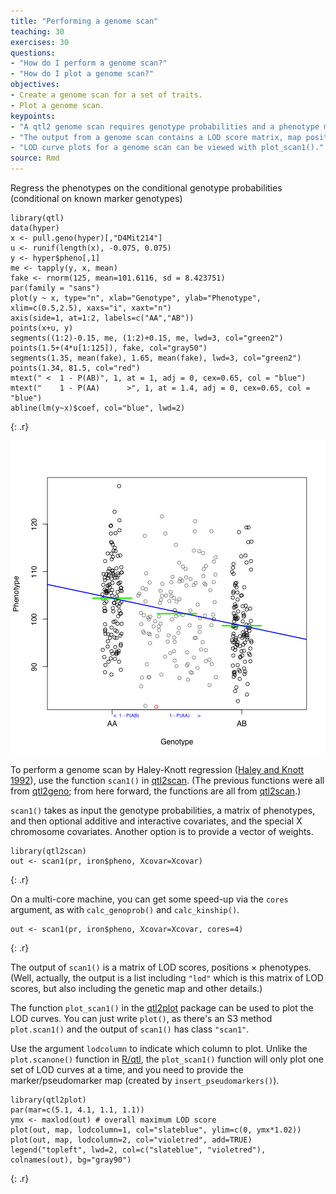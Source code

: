 ```yaml
---
title: "Performing a genome scan"
teaching: 30
exercises: 30
questions:
- "How do I perform a genome scan?"
- "How do I plot a genome scan?"
objectives:
- Create a genome scan for a set of traits.
- Plot a genome scan.
keypoints:
- "A qtl2 genome scan requires genotype probabilities and a phenotype matrix."
- "The output from a genome scan contains a LOD score matrix, map positions, and phenotypes."
- "LOD curve plots for a genome scan can be viewed with plot_scan1()."
source: Rmd
---
```



Regress the phenotypes on the conditional genotype probabilities (conditional on known marker genotypes)


~~~
library(qtl)
data(hyper)
x <- pull.geno(hyper)[,"D4Mit214"]
u <- runif(length(x), -0.075, 0.075)
y <- hyper$pheno[,1]
me <- tapply(y, x, mean)
fake <- rnorm(125, mean=101.6116, sd = 8.423751)
par(family = "sans")
plot(y ~ x, type="n", xlab="Genotype", ylab="Phenotype", xlim=c(0.5,2.5), xaxs="i", xaxt="n")
axis(side=1, at=1:2, labels=c("AA","AB"))
points(x+u, y)
segments((1:2)-0.15, me, (1:2)+0.15, me, lwd=3, col="green2")
points(1.5+(4*u[1:125]), fake, col="gray50")
segments(1.35, mean(fake), 1.65, mean(fake), lwd=3, col="green2")
points(1.34, 81.5, col="red")
mtext(" <  1 - P(AB)", 1, at = 1, adj = 0, cex=0.65, col = "blue")
mtext("    1 - P(AA)      >", 1, at = 1.4, adj = 0, cex=0.65, col = "blue")
abline(lm(y~x)$coef, col="blue", lwd=2)
~~~
{: .r}

<img src="../fig/rmd-06-regression_plot-1.png" title="plot of chunk regression_plot" alt="plot of chunk regression_plot" style="display: block; margin: auto;" />

To perform a genome scan by Haley-Knott regression
([Haley and Knott 1992](https://www.ncbi.nlm.nih.gov/pubmed/16718932)),
use the function `scan1()` in
[qtl2scan](https://github.com/rqtl/qtl2scan). (The previous functions 
were all from [qtl2geno](https://github.com/rqtl/qtl2geno); from here
forward, the functions are all from
[qtl2scan](https://github.com/rqtl/qtl2scan).)

`scan1()` takes as input the genotype probabilities, a matrix of phenotypes, and then optional additive and interactive covariates, and the special X chromosome covariates. Another option is to provide a
vector of weights.


~~~
library(qtl2scan)
out <- scan1(pr, iron$pheno, Xcovar=Xcovar)
~~~
{: .r}

On a multi-core machine, you can get some speed-up via the `cores` argument, as with `calc_genoprob()` and `calc_kinship()`.


~~~
out <- scan1(pr, iron$pheno, Xcovar=Xcovar, cores=4)
~~~
{: .r}

The output of `scan1()` is a matrix of LOD scores, positions &times; phenotypes. (Well, actually, the output is a list including `"lod"` which is this matrix of LOD scores, but also including the
genetic map and other details.)

The function `plot_scan1()` in the
[qtl2plot](https://github.com/rqtl/qtl2plot) package can be used to plot the LOD curves. You can just write `plot()`, as there's an S3 method `plot.scan1()` and the output of `scan1()` has class `"scan1"`.

Use the argument `lodcolumn` to indicate which column to plot. Unlike the `plot.scanone()` function in [R/qtl](http://rqtl.org), the `plot_scan1()` function will only plot one set of LOD curves at a time, and you need to provide the marker/pseudomarker map (created by `insert_pseudomarkers()`).


~~~
library(qtl2plot)
par(mar=c(5.1, 4.1, 1.1, 1.1))
ymx <- maxlod(out) # overall maximum LOD score
plot(out, map, lodcolumn=1, col="slateblue", ylim=c(0, ymx*1.02))
plot(out, map, lodcolumn=2, col="violetred", add=TRUE)
legend("topleft", lwd=2, col=c("slateblue", "violetred"), colnames(out), bg="gray90")
~~~
{: .r}

